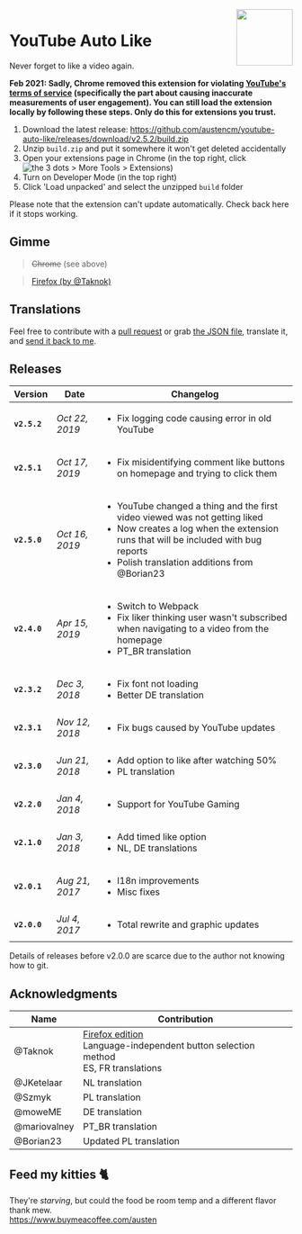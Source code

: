 <img width="100" height="100" src="https://i.imgur.com/CwAIwN6.png" align="right" />

# YouTube Auto Like

Never forget to like a video again.

**Feb 2021: Sadly, Chrome removed this extension for violating [YouTube's terms of service](https://www.youtube.com/t/terms) (specifically the part about causing inaccurate measurements of user engagement). You can still load the extension locally by following these steps. Only do this for extensions you trust.**

1. Download the latest release: https://github.com/austencm/youtube-auto-like/releases/download/v2.5.2/build.zip
2. Unzip `build.zip` and put it somewhere it won't get deleted accidentally
3. Open your extensions page in Chrome (in the top right, click ![the 3 dots](https://lh3.googleusercontent.com/E2q6Vj9j60Dw0Z6NZFEx5vSB9yoZJp7C8suuvQXVA_2weMCXstGD7JEvNrzX3wuQrPtL=w36-h36) > More Tools > Extensions)
4. Turn on Developer Mode (in the top right)
5. Click 'Load unpacked' and select the unzipped `build` folder

Please note that the extension can't update automatically. Check back here if it stops working.

## Gimme
> <s>Chrome</s> (see above)

> [Firefox (by @Taknok)](https://addons.mozilla.org/en-US/firefox/addon/youtube_auto_like/)

## Translations
Feel free to contribute with a [pull request](https://github.com/austencm/youtube-auto-like/pulls) or grab [the JSON file](https://raw.githubusercontent.com/austencm/youtube-auto-like/master/app/_locales/en/messages.json), translate it, and [send it back to me](mailto:heyausten@gmail.com).

## Releases
| Version     | Date           | Changelog |
| ----------- | -------------- | --------- |
| **`v2.5.2`** | _Oct 22, 2019_ | <ul><li>Fix logging code causing error in old YouTube</li></ul> |
| **`v2.5.1`** | _Oct 17, 2019_ | <ul><li>Fix misidentifying comment like buttons on homepage and trying to click them</li></ul> |
| **`v2.5.0`** | _Oct 16, 2019_ | <ul><li>YouTube changed a thing and the first video viewed was not getting liked</li><li>Now creates a log when the extension runs that will be included with bug reports</li><li>Polish translation additions from @Borian23</li></ul> |
| **`v2.4.0`** | _Apr 15, 2019_ | <ul><li>Switch to Webpack</li><li>Fix liker thinking user wasn't subscribed when navigating to a video from the homepage</li><li>PT_BR translation</li></ul> |
| **`v2.3.2`** | _Dec 3, 2018_ | <ul><li>Fix font not loading</li><li>Better DE translation</li>
| **`v2.3.1`** | _Nov 12, 2018_ | <ul><li>Fix bugs caused by YouTube updates</li></ul> |
| **`v2.3.0`** | _Jun 21, 2018_ | <ul><li>Add option to like after watching 50%</li><li>PL translation</li></ul> |
| **`v2.2.0`** | _Jan 4, 2018_ | <ul><li>Support for YouTube Gaming</li></ul> |
| **`v2.1.0`** | _Jan 3, 2018_ | <ul><li>Add timed like option</li><li>NL, DE translations</li></ul> |
| **`v2.0.1`** | _Aug 21, 2017_ | <ul><li>I18n improvements</li><li>Misc fixes</li></ul> |
| **`v2.0.0`** | _Jul 4, 2017_ | <ul><li>Total rewrite and graphic updates</li></ul> |

Details of releases before v2.0.0 are scarce due to the author not knowing how to git.

## Acknowledgments
| Name | Contribution |
|-|-|
| @Taknok | [Firefox edition](https://addons.mozilla.org/en-US/firefox/addon/youtube_auto_like/)<br />Language-independent button selection method<br />ES, FR translations |
| @JKetelaar | NL translation |
| @Szmyk | PL translation |
| @moweME | DE translation |
| @mariovalney | PT_BR translation |
| @Borian23 | Updated PL translation |

## Feed my kitties 🐈
They're _starving_, but could the food be room temp and a different flavor thank mew.<br />
https://www.buymeacoffee.com/austen

